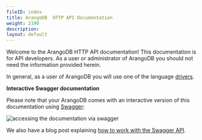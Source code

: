 ```yaml
---
fileID: index
title: ArangoDB  HTTP API Documentation
weight: 2190
description: 
layout: default
---
```

Welcome to the ArangoDB HTTP API documentation! This documentation is
for API developers. As a user or administrator of ArangoDB you should
not need the information provided herein.

In general, as a user of ArangoDB you will use one of the language
[drivers](https://www.arangodb.com/arangodb-drivers/).

**Interactive Swagger documentation**

Please note that your ArangoDB comes with an interactive version of
this documentation using [Swagger](https://swagger.io):

![accessing the documentation via swagger](images/swagger_serverapi_overview.png)

We also have a blog post explaining
[how to work with the Swagger API](https://www.arangodb.com/2018/03/using-arangodb-swaggerio-interactive-api-documentation/).
